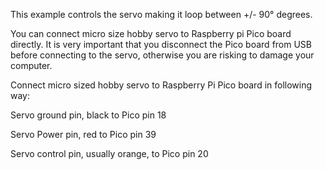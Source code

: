 This example controls the servo making it loop between +/- 90° degrees.



You can connect micro size hobby servo to Raspberry pi Pico board directly. It is very important that you disconnect the Pico board from USB before connecting to the servo, otherwise you are risking to damage your computer.

Connect micro sized hobby servo to Raspberry Pi Pico board in following way:

Servo ground pin, black to Pico pin 18

Servo Power pin, red to Pico pin 39

Servo control pin, usually orange, to Pico pin 20